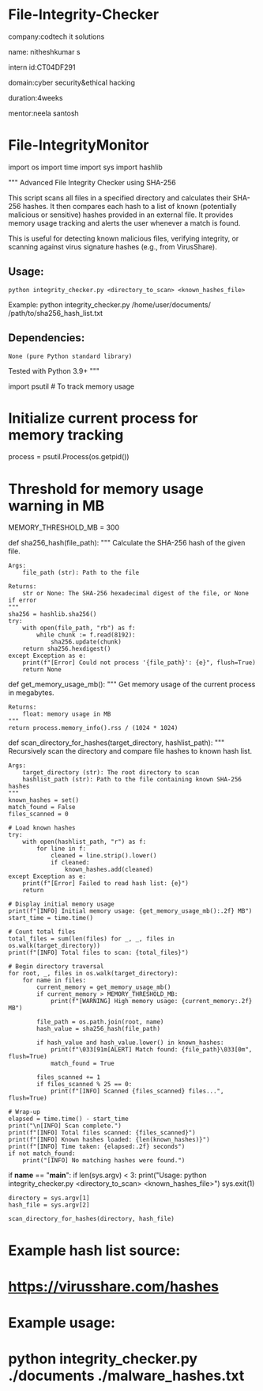 # File-Integrity-Checker

company:codtech it solutions

name: nitheshkumar s

intern id:CT04DF291

domain:cyber security&ethical hacking

duration:4weeks

mentor:neela santosh

# File-IntegrityMonitor
import os
import time
import sys
import hashlib

"""
Advanced File Integrity Checker using SHA-256

This script scans all files in a specified directory and calculates their SHA-256 hashes.
It then compares each hash to a list of known (potentially malicious or sensitive) hashes
provided in an external file. It provides memory usage tracking and alerts the user
whenever a match is found.

This is useful for detecting known malicious files, verifying integrity, or scanning
against virus signature hashes (e.g., from VirusShare).

Usage:
------
    python integrity_checker.py <directory_to_scan> <known_hashes_file>

Example:
    python integrity_checker.py /home/user/documents/ /path/to/sha256_hash_list.txt

Dependencies:
-------------
    None (pure Python standard library)

Tested with Python 3.9+
"""

import psutil  # To track memory usage

# Initialize current process for memory tracking
process = psutil.Process(os.getpid())

# Threshold for memory usage warning in MB
MEMORY_THRESHOLD_MB = 300

def sha256_hash(file_path):
    """
    Calculate the SHA-256 hash of the given file.
    
    Args:
        file_path (str): Path to the file

    Returns:
        str or None: The SHA-256 hexadecimal digest of the file, or None if error
    """
    sha256 = hashlib.sha256()
    try:
        with open(file_path, "rb") as f:
            while chunk := f.read(8192):
                sha256.update(chunk)
        return sha256.hexdigest()
    except Exception as e:
        print(f"[Error] Could not process '{file_path}': {e}", flush=True)
        return None

def get_memory_usage_mb():
    """
    Get memory usage of the current process in megabytes.

    Returns:
        float: memory usage in MB
    """
    return process.memory_info().rss / (1024 * 1024)

def scan_directory_for_hashes(target_directory, hashlist_path):
    """
    Recursively scan the directory and compare file hashes to known hash list.

    Args:
        target_directory (str): The root directory to scan
        hashlist_path (str): Path to the file containing known SHA-256 hashes
    """
    known_hashes = set()
    match_found = False
    files_scanned = 0

    # Load known hashes
    try:
        with open(hashlist_path, "r") as f:
            for line in f:
                cleaned = line.strip().lower()
                if cleaned:
                    known_hashes.add(cleaned)
    except Exception as e:
        print(f"[Error] Failed to read hash list: {e}")
        return

    # Display initial memory usage
    print(f"[INFO] Initial memory usage: {get_memory_usage_mb():.2f} MB")
    start_time = time.time()

    # Count total files
    total_files = sum(len(files) for _, _, files in os.walk(target_directory))
    print(f"[INFO] Total files to scan: {total_files}")

    # Begin directory traversal
    for root, _, files in os.walk(target_directory):
        for name in files:
            current_memory = get_memory_usage_mb()
            if current_memory > MEMORY_THRESHOLD_MB:
                print(f"[WARNING] High memory usage: {current_memory:.2f} MB")

            file_path = os.path.join(root, name)
            hash_value = sha256_hash(file_path)

            if hash_value and hash_value.lower() in known_hashes:
                print(f"\033[91m[ALERT] Match found: {file_path}\033[0m", flush=True)
                match_found = True

            files_scanned += 1
            if files_scanned % 25 == 0:
                print(f"[INFO] Scanned {files_scanned} files...", flush=True)

    # Wrap-up
    elapsed = time.time() - start_time
    print("\n[INFO] Scan complete.")
    print(f"[INFO] Total files scanned: {files_scanned}")
    print(f"[INFO] Known hashes loaded: {len(known_hashes)}")
    print(f"[INFO] Time taken: {elapsed:.2f} seconds")
    if not match_found:
        print("[INFO] No matching hashes were found.")

if __name__ == "__main__":
    if len(sys.argv) < 3:
        print("Usage: python integrity_checker.py <directory_to_scan> <known_hashes_file>")
        sys.exit(1)

    directory = sys.argv[1]
    hash_file = sys.argv[2]

    scan_directory_for_hashes(directory, hash_file)

# Example hash list source:
# https://virusshare.com/hashes
# Example usage:
#   python integrity_checker.py ./documents ./malware_hashes.txt
